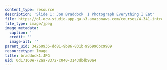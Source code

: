 ```yaml
---
content_type: resource
description: 'Slide 1: Jon Braddock: I Photograph Everything I Eat'
file: https://ol-ocw-studio-app-qa.s3.amazonaws.com/courses/4-341-introduction-to-photography-fall-2002/0d17160e72aa8372c0403143dbdb90a4_braddock1.JPG
file_type: image/jpeg
image_metadata:
  caption: ''
  credit: ''
  image-alt: ''
parent_uid: 34260936-dd81-9b86-831b-996996bc9909
resourcetype: Image
title: braddock1.JPG
uid: 0d17160e-72aa-8372-c040-3143dbdb90a4
---
```

